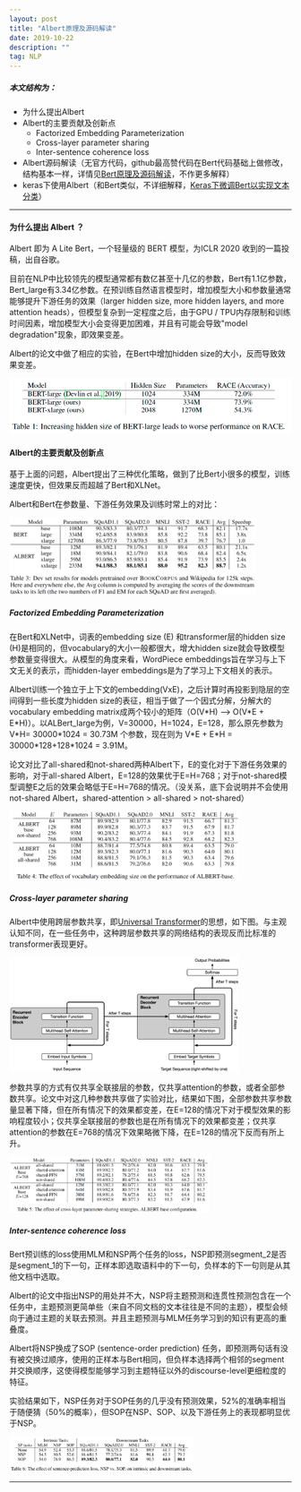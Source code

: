 ```yaml
---
layout: post
title: "Albert原理及源码解读"
date: 2019-10-22
description: ""
tag: NLP
---
```


##### 本文结构为：

- 为什么提出Albert
- Albert的主要贡献及创新点
  - Factorized Embedding Parameterization
  - Cross-layer parameter sharing
  - Inter-sentence coherence loss
- Albert源码解读（无官方代码，github最高赞代码在Bert代码基础上做修改，结构基本一样，详情见[Bert原理及源码解读](https://baijingting.github.io/2019/10/Bert原理及源码解读/)，不作更多解释）
- keras下使用Albert（和Bert类似，不详细解释，[Keras下微调Bert以实现文本分类](https://baijingting.github.io/2019/10/Keras下微调Bert以实现文本分类/)）

------

#### 为什么提出 Albert ？

Albert 即为 A Lite Bert，一个轻量级的 BERT 模型，为ICLR 2020 收到的一篇投稿，出自谷歌。

目前在NLP中比较领先的模型通常都有数亿甚至十几亿的参数，Bert有1.1亿参数，Bert_large有3.34亿参数。在预训练自然语言模型时，增加模型大小和参数量通常能够提升下游任务的效果（larger hidden size, more hidden layers, and more attention heads），但模型复杂到一定程度之后，由于GPU / TPU内存限制和训练时间因素，增加模型大小会变得更加困难，并且有可能会导致"model degradation"现象，即效果变差。

Albert的论文中做了相应的实验，在Bert中增加hidden size的大小，反而导致效果变差。

<img src="https://github.com/BaiJingting/baijingting.github.io/blob/master/images/posts/image-20191022213423107.png?raw=true" alt="image-20191022213423107" style="zoom:68%;" />



#### Albert的主要贡献及创新点

基于上面的问题，Albert提出了三种优化策略，做到了比Bert小很多的模型，训练速度更快，但效果反而超越了Bert和XLNet。

Albert和Bert在参数量、下游任务效果及训练时常上的对比：

<img src="https://github.com/BaiJingting/baijingting.github.io/blob/master/images/posts/image-20191023004757335.png?raw=true" alt="image-20191023004757335" style="zoom:43%;" />



##### **Factorized Embedding Parameterization**

在Bert和XLNet中，词表的embedding size (E) 和transformer层的hidden size (H)是相同的，但vocabulary的大小一般都很大，增大hidden size就会导致模型参数量变得很大。从模型的角度来看，WordPiece embeddings旨在学习与上下文无关的表示，而hidden-layer embeddings是为了学习上下文相关的表示。

Albert训练一个独立于上下文的embedding(VxE)，之后计算时再投影到隐层的空间得到一些长度为hidden size的表征，相当于做了一个因式分解，分解大的vocabulary embedding matrix成两个较小的矩阵（O(V\*H) --> O(V\*E + E\*H)）。以ALBert_large为例，V=30000，H=1024，E=128，那么原先参数为 V\*H= 30000\*1024 = 30.73M 个参数，现在则为 V\*E + E\*H = 30000\*128+128\*1024 = 3.91M。

论文对比了all-shared和not-shared两种Albert下，E的变化对于下游任务效果的影响，对于all-shared Albert，E=128的效果优于E=H=768；对于not-shared模型调整E之后的效果会略低于E=H=768的情况。（没关系，底下会说明并不会使用not-shared Albert，shared-attention > all-shared > not-shared）

<img src="https://github.com/BaiJingting/baijingting.github.io/blob/master/images/posts/image-20191023003947748.png?raw=true" alt="image-20191023003947748" style="zoom:40%;" />



##### **Cross-layer parameter sharing**

Albert中使用跨层参数共享，即[Universal Transformer](https://zhuanlan.zhihu.com/p/44655133)的思想，如下图。与主观认知不同，在一些任务中，这种跨层参数共享的网络结构的表现反而比标准的transformer表现更好。

<img src="https://github.com/BaiJingting/baijingting.github.io/blob/master/images/posts/image-20191023012348708.png?raw=true" alt="image-20191023012348708" style="zoom:40%;" />

参数共享的方式有仅共享全联接层的参数，仅共享attention的参数，或者全部参数共享。论文中对这几种参数共享做了实验对比，结果如下图，全部参数共享参数量显著下降，但在所有情况下的效果都变差，在E=128的情况下对于模型效果的影响程度较小；仅共享全联接层的参数也是在所有情况下的效果都变差；仅共享attention的参数在E=768的情况下效果略微下降，在E=128的情况下反而有所上升。

<img src="https://github.com/BaiJingting/baijingting.github.io/blob/master/images/posts/image-20191022234924050.png?raw=true" alt="image-20191022234924050" style="zoom:35%;" />



##### **Inter-sentence coherence loss**

Bert预训练的loss使用MLM和NSP两个任务的loss，NSP即预测segment_2是否是segment_1的下一句，正样本即选取语料中的下一句，负样本的下一句则是从其他文档中选取。

Albert的论文中指出NSP的用处并不大，NSP将主题预测和连贯性预测包含在一个任务中，主题预测更简单些（来自不同文档的文本往往是不同的主题），模型会倾向于通过主题的关联去预测。并且主题预测与MLM任务学习到的知识有更高的重叠度。

Albert将NSP换成了SOP (sentence-order prediction) 任务，即预测两句话有没有被交换过顺序，使用的正样本与Bert相同，但负样本选择两个相邻的segment并交换顺序，这使得模型能够学习到主题特征以外的discourse-level更细粒度的特征。

实验结果如下，NSP任务对于SOP任务的几乎没有预测效果，52%的准确率相当于随便猜（50%的概率），但SOP在NSP、SOP、以及下游任务上的表现都明显优于NSP。

<img src="https://github.com/BaiJingting/baijingting.github.io/blob/master/images/posts/image-20191023003634611.png?raw=true" alt="image-20191023003634611" style="zoom:32%;" />



------



